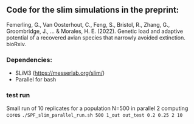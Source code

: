 ## Code for the slim simulations in the preprint:
Femerling, G., Van Oosterhout, C., Feng, S., Bristol, R., Zhang, G., Groombridge, J., ... & Morales, H. E. (2022). Genetic load and adaptive potential of a recovered avian species that narrowly avoided extinction. bioRxiv.

### Dependencies:
- SLiM3 (https://messerlab.org/slim/)
- Parallel for bash

### test run
Small run of 10 replicates for a population N=500 in parallel 2 computing cores
```./SPF_slim_parallel_run.sh 500 1_out out_test 0.2 0.25 2 10```
